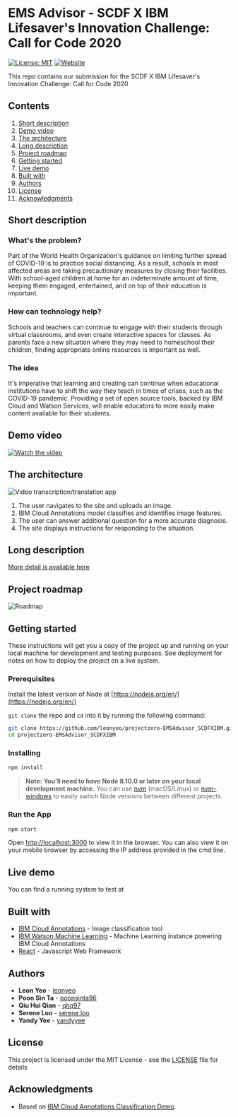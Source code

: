 # EMS Advisor - SCDF X IBM Lifesaver's Innovation Challenge: Call for Code 2020

[![License: MIT](https://img.shields.io/badge/License-MIT-yellow.svg)](https://opensource.org/licenses/MIT) [![Website](https://img.shields.io/badge/View-Website-blue)]()

This repo contains our submission for the SCDF X IBM Lifesaver's Innovation Challenge: Call for Code 2020

## Contents

1. [Short description](#short-description)
1. [Demo video](#demo-video)
1. [The architecture](#the-architecture)
1. [Long description](#long-description)
1. [Project roadmap](#project-roadmap)
1. [Getting started](#getting-started)
1. [Live demo](#live-demo)
1. [Built with](#built-with)
1. [Authors](#authors)
1. [License](#license)
1. [Acknowledgments](#acknowledgments)

## Short description

### What's the problem?

Part of the World Health Organization's guidance on limiting further spread of COVID-19 is to practice social distancing. As a result, schools in most affected areas are taking precautionary measures by closing their facilities. With school-aged children at home for an indeterminate amount of time,  keeping them engaged, entertained, and on top of their education is important.

### How can technology help?

Schools and teachers can continue to engage with their students through virtual classrooms, and even create interactive spaces for classes. As parents face a new situation where they may need to homeschool their children, finding appropriate online resources is important as well.

### The idea

It's imperative that learning and creating can continue when educational institutions have to shift the way they teach in times of crises, such as the COVID-19 pandemic. Providing a set of open source tools, backed by IBM Cloud and Watson Services, will enable educators to more easily make content available for their students.

## Demo video

[![Watch the video](https://github.com/Code-and-Response/Liquid-Prep/blob/master/images/IBM-interview-video-image.png)](https://youtu.be/vOgCOoy_Bx0)

## The architecture

![Video transcription/translation app](https://developer.ibm.com/developer/tutorials/cfc-starter-kit-speech-to-text-app-example/images/cfc-covid19-remote-education-diagram-2.png)

1. The user navigates to the site and uploads an image.
2. IBM Cloud Annotations model classifies and identifies image features.
3. The user can answer additional question for a more accurate diagnosis.
4. The site displays instructions for responding to the situation.

## Long description

[More detail is available here](DESCRIPTION.md)

## Project roadmap

![Roadmap](roadmap.jpg)

## Getting started

These instructions will get you a copy of the project up and running on your local machine for development and testing purposes. See deployment for notes on how to deploy the project on a live system.

### Prerequisites

Install the latest version of Node at [https://nodejs.org/en/](https://nodejs.org/en/)

`git clone` the repo and `cd` into it by running the following command:

```bash
git clone https://github.com/leonyeo/projectzero-EMSAdvisor_SCDFXIBM.git
cd projectzero-EMSAdvisor_SCDFXIBM
```

### Installing

```bash
npm install
```

> **Note: You’ll need to have Node 8.10.0 or later on your local development machine.** You can use [nvm](https://github.com/creationix/nvm#installation) (macOS/Linux) or [nvm-windows](https://github.com/coreybutler/nvm-windows#node-version-manager-nvm-for-windows) to easily switch Node versions between different projects.

### Run the App

```bash
npm start
```

Open [http://localhost:3000](http://localhost:3000) to view it in the browser.
You can also view it on your mobile browser by accessing the IP address provided in the cmd line.

## Live demo

You can find a running system to test at []()

## Built with

* [IBM Cloud Annotations](https://cloud.annotations.ai/login) - Image classification tool
* [IBM Watson Machine Learning](https://www.ibm.com/sg-en/cloud/machine-learning) - Machine Learning instance powering IBM Cloud Annotations
* [React](https://reactjs.org/) - Javascript Web Framework

## Authors

* **Leon Yeo** -  [leonyeo](https://github.com/leonyeo)
* **Poon Sin Ta** -  [poonsinta96](https://github.com/poonsinta96)
* **Qiu Hui Qian** -  [qhq97](https://github.com/qhq97)
* **Serene Loo** -  [serene loo](https://github.com/sereneloo)
* **Yandy Yee** -  [yandyyee](https://github.com/yandyyee)

## License

This project is licensed under the MIT License - see the [LICENSE](LICENSE) file for details

## Acknowledgments

* Based on [IBM Cloud Annotations Classification Demo](https://github.com/cloud-annotations/classification-react).